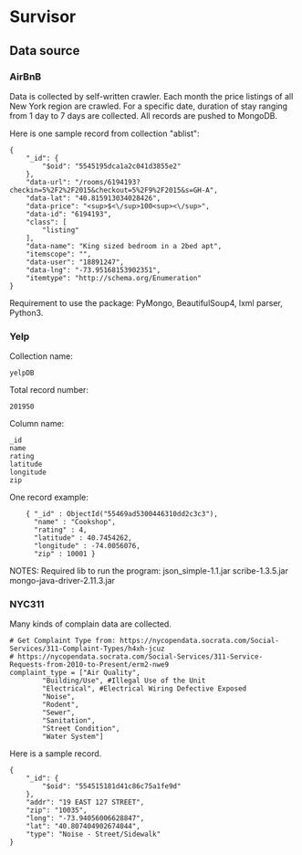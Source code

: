 # Survisor

## Data source

### AirBnB

Data is collected by self-written crawler. Each month the price listings of all New York region are crawled. For a specific date, duration of stay ranging from 1 day to 7 days are collected. All records are pushed to MongoDB. 

Here is one sample record from collection "ablist": 

```
{
    "_id": {
        "$oid": "5545195dca1a2c041d3855e2"
    },
    "data-url": "/rooms/6194193?checkin=5%2F2%2F2015&checkout=5%2F9%2F2015&s=GH-A",
    "data-lat": "40.815913034028426",
    "data-price": "<sup>$<\/sup>100<sup><\/sup>",
    "data-id": "6194193",
    "class": [
        "listing"
    ],
    "data-name": "King sized bedroom in a 2bed apt",
    "itemscope": "",
    "data-user": "18891247",
    "data-lng": "-73.95168153902351",
    "itemtype": "http://schema.org/Enumeration"
}
```

Requirement to use the package: PyMongo, BeautifulSoup4, lxml parser, Python3. 

### Yelp

Collection name:

    yelpDB

Total record number:

    201950

Column name:

    _id
    name
    rating
    latitude
    longitude
    zip

One record example:

```
    { "_id" : ObjectId("55469ad5300446310dd2c3c3"), 
      "name" : "Cookshop", 
      "rating" : 4, 
      "latitude" : 40.7454262, 
      "longitude" : -74.0056076, 
      "zip" : 10001 }
```


NOTES:
Required lib to run the program:
    json_simple-1.1.jar
    scribe-1.3.5.jar
    mongo-java-driver-2.11.3.jar

### NYC311

Many kinds of complain data are collected. 

```
# Get Complaint Type from: https://nycopendata.socrata.com/Social-Services/311-Complaint-Types/h4xh-jcuz
# https://nycopendata.socrata.com/Social-Services/311-Service-Requests-from-2010-to-Present/erm2-nwe9
complaint_type = ["Air Quality",
        "Building/Use", #Illegal Use of the Unit
        "Electrical", #Electrical Wiring Defective Exposed
        "Noise",
        "Rodent",
        "Sewer",
        "Sanitation",
        "Street Condition",
        "Water System"]
```

Here is a sample record. 

```
{
    "_id": {
        "$oid": "554515181d41c86c75a1fe9d"
    },
    "addr": "19 EAST 127 STREET",
    "zip": "10035",
    "long": "-73.94056006628847",
    "lat": "40.807404902674044",
    "type": "Noise - Street/Sidewalk"
}
```